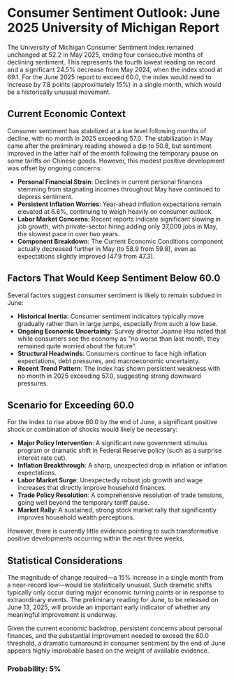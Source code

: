 # Consumer Sentiment Outlook: June 2025 University of Michigan Report

The University of Michigan Consumer Sentiment Index remained unchanged at 52.2 in May 2025, ending four consecutive months of declining sentiment. This represents the fourth lowest reading on record and a significant 24.5% decrease from May 2024, when the index stood at 69.1. For the June 2025 report to exceed 60.0, the index would need to increase by 7.8 points (approximately 15%) in a single month, which would be a historically unusual movement.

## Current Economic Context

Consumer sentiment has stabilized at a low level following months of decline, with no month in 2025 exceeding 57.0. The stabilization in May came after the preliminary reading showed a dip to 50.8, but sentiment improved in the latter half of the month following the temporary pause on some tariffs on Chinese goods. However, this modest positive development was offset by ongoing concerns:

- **Personal Financial Strain**: Declines in current personal finances stemming from stagnating incomes throughout May have continued to depress sentiment.
- **Persistent Inflation Worries**: Year-ahead inflation expectations remain elevated at 6.6%, continuing to weigh heavily on consumer outlook.
- **Labor Market Concerns**: Recent reports indicate significant slowing in job growth, with private-sector hiring adding only 37,000 jobs in May, the slowest pace in over two years.
- **Component Breakdown**: The Current Economic Conditions component actually decreased further in May (to 58.9 from 59.8), even as expectations slightly improved (47.9 from 47.3).

## Factors That Would Keep Sentiment Below 60.0

Several factors suggest consumer sentiment is likely to remain subdued in June:

- **Historical Inertia**: Consumer sentiment indicators typically move gradually rather than in large jumps, especially from such a low base.
- **Ongoing Economic Uncertainty**: Survey director Joanne Hsu noted that while consumers see the economy as "no worse than last month, they remained quite worried about the future".
- **Structural Headwinds**: Consumers continue to face high inflation expectations, debt pressures, and macroeconomic uncertainty.
- **Recent Trend Pattern**: The index has shown persistent weakness with no month in 2025 exceeding 57.0, suggesting strong downward pressures.

## Scenario for Exceeding 60.0

For the index to rise above 60.0 by the end of June, a significant positive shock or combination of shocks would likely be necessary:

- **Major Policy Intervention**: A significant new government stimulus program or dramatic shift in Federal Reserve policy (such as a surprise interest rate cut).
- **Inflation Breakthrough**: A sharp, unexpected drop in inflation or inflation expectations.
- **Labor Market Surge**: Unexpectedly robust job growth and wage increases that directly improve household finances.
- **Trade Policy Resolution**: A comprehensive resolution of trade tensions, going well beyond the temporary tariff pause.
- **Market Rally**: A sustained, strong stock market rally that significantly improves household wealth perceptions.

However, there is currently little evidence pointing to such transformative positive developments occurring within the next three weeks.

## Statistical Considerations

The magnitude of change required—a 15% increase in a single month from a near-record low—would be statistically unusual. Such dramatic shifts typically only occur during major economic turning points or in response to extraordinary events. The preliminary reading for June, to be released on June 13, 2025, will provide an important early indicator of whether any meaningful improvement is underway.

Given the current economic backdrop, persistent concerns about personal finances, and the substantial improvement needed to exceed the 60.0 threshold, a dramatic turnaround in consumer sentiment by the end of June appears highly improbable based on the weight of available evidence.

### Probability: 5%